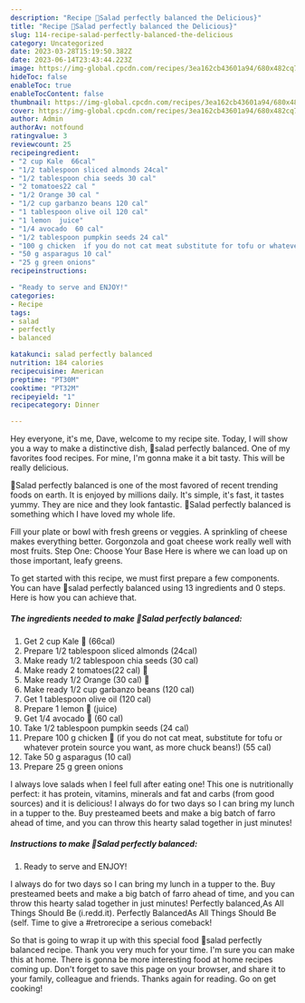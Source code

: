 ```yaml
---
description: "Recipe 🥗Salad perfectly balanced the Delicious}"
title: "Recipe 🥗Salad perfectly balanced the Delicious}"
slug: 114-recipe-salad-perfectly-balanced-the-delicious
category: Uncategorized
date: 2023-03-28T15:19:50.382Z
date: 2023-06-14T23:43:44.223Z
image: https://img-global.cpcdn.com/recipes/3ea162cb43601a94/680x482cq70/salad-perfectly-balanced-recipe-main-photo.jpg
hideToc: false
enableToc: true
enableTocContent: false
thumbnail: https://img-global.cpcdn.com/recipes/3ea162cb43601a94/680x482cq70/salad-perfectly-balanced-recipe-main-photo.jpg
cover: https://img-global.cpcdn.com/recipes/3ea162cb43601a94/680x482cq70/salad-perfectly-balanced-recipe-main-photo.jpg
author: Admin
authorAv: notfound
ratingvalue: 3
reviewcount: 25
recipeingredient:
- "2 cup Kale  66cal"
- "1/2 tablespoon sliced almonds 24cal"
- "1/2 tablespoon chia seeds 30 cal"
- "2 tomatoes22 cal "
- "1/2 Orange 30 cal "
- "1/2 cup garbanzo beans 120 cal"
- "1 tablespoon olive oil 120 cal"
- "1 lemon  juice"
- "1/4 avocado  60 cal"
- "1/2 tablespoon pumpkin seeds 24 cal"
- "100 g chicken  if you do not cat meat substitute for tofu or whatever protein source you want as more chuck beans 55 cal"
- "50 g asparagus 10 cal"
- "25 g green onions"
recipeinstructions:

- "Ready to serve and ENJOY!"
categories:
- Recipe
tags:
- salad
- perfectly
- balanced

katakunci: salad perfectly balanced 
nutrition: 184 calories
recipecuisine: American
preptime: "PT30M"
cooktime: "PT32M"
recipeyield: "1"
recipecategory: Dinner

---
```



Hey everyone, it's me, Dave, welcome to my recipe site. Today, I will show you a way to make a distinctive dish, 🥗salad perfectly balanced. One of my favorites food recipes. For mine, I'm gonna make it a bit tasty. This will be really delicious.

🥗Salad perfectly balanced is one of the most favored of recent trending foods on earth. It is enjoyed by millions daily. It's simple, it's fast, it tastes yummy. They are nice and they look fantastic. 🥗Salad perfectly balanced is something which I have loved my whole life.

Fill your plate or bowl with fresh greens or veggies. A sprinkling of cheese makes everything better. Gorgonzola and goat cheese work really well with most fruits. Step One: Choose Your Base Here is where we can load up on those important, leafy greens.


To get started with this recipe, we must first prepare a few components. You can have 🥗salad perfectly balanced using 13 ingredients and 0 steps. Here is how you can achieve that.

<!--inarticleads1-->

##### The ingredients needed to make 🥗Salad perfectly balanced:

1. Get 2 cup Kale 🥬 (66cal)
1. Prepare 1/2 tablespoon sliced almonds (24cal)
1. Make ready 1/2 tablespoon chia seeds (30 cal)
1. Make ready 2 tomatoes(22 cal) 🍅
1. Make ready 1/2 Orange (30 cal) 🍊
1. Make ready 1/2 cup garbanzo beans (120 cal)
1. Get 1 tablespoon olive oil (120 cal)
1. Prepare 1 lemon 🍋 (juice)
1. Get 1/4 avocado 🥑 (60 cal)
1. Take 1/2 tablespoon pumpkin seeds (24 cal)
1. Prepare 100 g chicken 🍗 (if you do not cat meat, substitute for tofu or whatever protein source you want, as more chuck beans!) (55 cal)
1. Take 50 g asparagus (10 cal)
1. Prepare 25 g green onions


I always love salads when I feel full after eating one! This one is nutritionally perfect: it has protein, vitamins, minerals and fat and carbs (from good sources) and it is delicious! I always do for two days so I can bring my lunch in a tupper to the. Buy presteamed beets and make a big batch of farro ahead of time, and you can throw this hearty salad together in just minutes! 

<!--inarticleads2-->

##### Instructions to make 🥗Salad perfectly balanced:


1. Ready to serve and ENJOY!

I always do for two days so I can bring my lunch in a tupper to the. Buy presteamed beets and make a big batch of farro ahead of time, and you can throw this hearty salad together in just minutes! Perfectly balanced,As All Things Should Be (i.redd.it). Perfectly BalancedAs All Things Should Be (self. Time to give a #retrorecipe a serious comeback! 

So that is going to wrap it up with this special food 🥗salad perfectly balanced recipe. Thank you very much for your time. I'm sure you can make this at home. There is gonna be more interesting food at home recipes coming up. Don't forget to save this page on your browser, and share it to your family, colleague and friends. Thanks again for reading. Go on get cooking!
